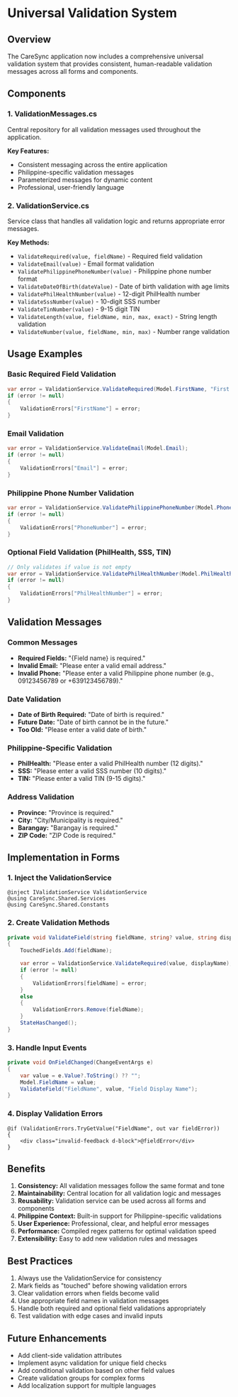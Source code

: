 # Universal Validation System

## Overview
The CareSync application now includes a comprehensive universal validation system that provides consistent, human-readable validation messages across all forms and components.

## Components

### 1. ValidationMessages.cs
Central repository for all validation messages used throughout the application.

**Key Features:**
- Consistent messaging across the entire application
- Philippine-specific validation messages
- Parameterized messages for dynamic content
- Professional, user-friendly language

### 2. ValidationService.cs
Service class that handles all validation logic and returns appropriate error messages.

**Key Methods:**
- `ValidateRequired(value, fieldName)` - Required field validation
- `ValidateEmail(value)` - Email format validation
- `ValidatePhilippinePhoneNumber(value)` - Philippine phone number format
- `ValidateDateOfBirth(dateValue)` - Date of birth validation with age limits
- `ValidatePhilHealthNumber(value)` - 12-digit PhilHealth number
- `ValidateSssNumber(value)` - 10-digit SSS number
- `ValidateTinNumber(value)` - 9-15 digit TIN
- `ValidateLength(value, fieldName, min, max, exact)` - String length validation
- `ValidateNumber(value, fieldName, min, max)` - Number range validation

## Usage Examples

### Basic Required Field Validation
```csharp
var error = ValidationService.ValidateRequired(Model.FirstName, "First name");
if (error != null)
{
    ValidationErrors["FirstName"] = error;
}
```

### Email Validation
```csharp
var error = ValidationService.ValidateEmail(Model.Email);
if (error != null)
{
    ValidationErrors["Email"] = error;
}
```

### Philippine Phone Number Validation
```csharp
var error = ValidationService.ValidatePhilippinePhoneNumber(Model.PhoneNumber);
if (error != null)
{
    ValidationErrors["PhoneNumber"] = error;
}
```

### Optional Field Validation (PhilHealth, SSS, TIN)
```csharp
// Only validates if value is not empty
var error = ValidationService.ValidatePhilHealthNumber(Model.PhilHealthNumber);
if (error != null)
{
    ValidationErrors["PhilHealthNumber"] = error;
}
```

## Validation Messages

### Common Messages
- **Required Fields:** "{Field name} is required."
- **Invalid Email:** "Please enter a valid email address."
- **Invalid Phone:** "Please enter a valid Philippine phone number (e.g., 09123456789 or +639123456789)."

### Date Validation
- **Date of Birth Required:** "Date of birth is required."
- **Future Date:** "Date of birth cannot be in the future."
- **Too Old:** "Please enter a valid date of birth."

### Philippine-Specific Validation
- **PhilHealth:** "Please enter a valid PhilHealth number (12 digits)."
- **SSS:** "Please enter a valid SSS number (10 digits)."
- **TIN:** "Please enter a valid TIN (9-15 digits)."

### Address Validation
- **Province:** "Province is required."
- **City:** "City/Municipality is required."
- **Barangay:** "Barangay is required."
- **ZIP Code:** "ZIP Code is required."

## Implementation in Forms

### 1. Inject the ValidationService
```razor
@inject IValidationService ValidationService
@using CareSync.Shared.Services
@using CareSync.Shared.Constants
```

### 2. Create Validation Methods
```csharp
private void ValidateField(string fieldName, string? value, string displayName)
{
    TouchedFields.Add(fieldName);

    var error = ValidationService.ValidateRequired(value, displayName);
    if (error != null)
    {
        ValidationErrors[fieldName] = error;
    }
    else
    {
        ValidationErrors.Remove(fieldName);
    }
    StateHasChanged();
}
```

### 3. Handle Input Events
```csharp
private void OnFieldChanged(ChangeEventArgs e)
{
    var value = e.Value?.ToString() ?? "";
    Model.FieldName = value;
    ValidateField("FieldName", value, "Field Display Name");
}
```

### 4. Display Validation Errors
```razor
@if (ValidationErrors.TryGetValue("FieldName", out var fieldError))
{
    <div class="invalid-feedback d-block">@fieldError</div>
}
```

## Benefits

1. **Consistency:** All validation messages follow the same format and tone
2. **Maintainability:** Central location for all validation logic and messages
3. **Reusability:** Validation service can be used across all forms and components
4. **Philippine Context:** Built-in support for Philippine-specific validations
5. **User Experience:** Professional, clear, and helpful error messages
6. **Performance:** Compiled regex patterns for optimal validation speed
7. **Extensibility:** Easy to add new validation rules and messages

## Best Practices

1. Always use the ValidationService for consistency
2. Mark fields as "touched" before showing validation errors
3. Clear validation errors when fields become valid
4. Use appropriate field names in validation messages
5. Handle both required and optional field validations appropriately
6. Test validation with edge cases and invalid inputs

## Future Enhancements

- Add client-side validation attributes
- Implement async validation for unique field checks
- Add conditional validation based on other field values
- Create validation groups for complex forms
- Add localization support for multiple languages
